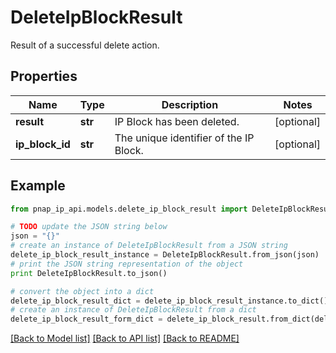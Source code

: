 # DeleteIpBlockResult

Result of a successful delete action.

## Properties

Name | Type | Description | Notes
------------ | ------------- | ------------- | -------------
**result** | **str** | IP Block has been deleted. | [optional] 
**ip_block_id** | **str** | The unique identifier of the IP Block. | [optional] 

## Example

```python
from pnap_ip_api.models.delete_ip_block_result import DeleteIpBlockResult

# TODO update the JSON string below
json = "{}"
# create an instance of DeleteIpBlockResult from a JSON string
delete_ip_block_result_instance = DeleteIpBlockResult.from_json(json)
# print the JSON string representation of the object
print DeleteIpBlockResult.to_json()

# convert the object into a dict
delete_ip_block_result_dict = delete_ip_block_result_instance.to_dict()
# create an instance of DeleteIpBlockResult from a dict
delete_ip_block_result_form_dict = delete_ip_block_result.from_dict(delete_ip_block_result_dict)
```
[[Back to Model list]](../README.md#documentation-for-models) [[Back to API list]](../README.md#documentation-for-api-endpoints) [[Back to README]](../README.md)


